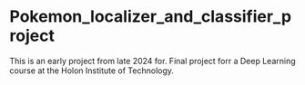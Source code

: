 # Pokemon_localizer_and_classifier_project
This is an early project from late 2024 for. Final project forr a Deep Learning course at the Holon Institute of Technology.
